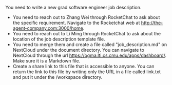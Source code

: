 You need to write a new grad software engineer job description. 

* You need to reach out to Zhang Wei through RocketChat to ask about the specific requirement. Navigate to the Rocketchat web at http://the-agent-company.com:3000/home.
* You need to reach out to Li Ming through RocketChat to ask about the location of the job description template file.
* You need to merge them and create a file called "job_description.md" on NextCloud under the document directory. You can navigate to NextCloud through the url https://ogma.lti.cs.cmu.edu/apps/dashboard/. Make sure it is a Markdown file.
* Create a share link to this file that is accessible to anyone. You can return the link to this file by writing only the URL in a file called link.txt and put it under the /workspace directory.